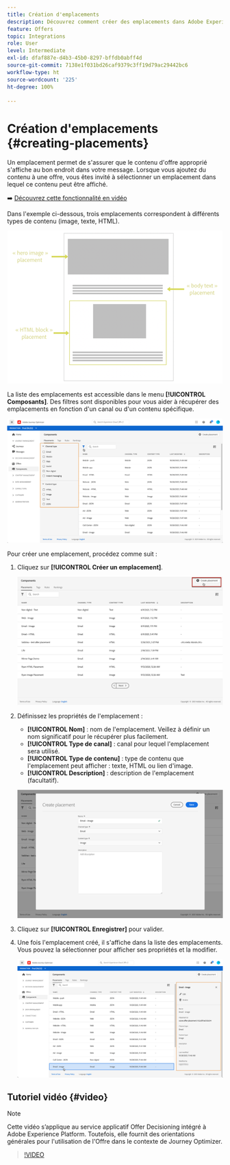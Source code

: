 ```yaml
---
title: Création d'emplacements
description: Découvrez comment créer des emplacements dans Adobe Experience Platform.
feature: Offers
topic: Integrations
role: User
level: Intermediate
exl-id: dfaf887e-d4b3-45b0-8297-bffdb0abff4d
source-git-commit: 7138e1f031bd26caf9379c3ff19d79ac29442bc6
workflow-type: ht
source-wordcount: '225'
ht-degree: 100%

---
```


# Création d&#39;emplacements {#creating-placements}

Un emplacement permet de s&#39;assurer que le contenu d&#39;offre approprié s&#39;affiche au bon endroit dans votre message. Lorsque vous ajoutez du contenu à une offre, vous êtes invité à sélectionner un emplacement dans lequel ce contenu peut être affiché.

➡️ [Découvrez cette fonctionnalité en vidéo](#video)

Dans l&#39;exemple ci-dessous, trois emplacements correspondent à différents types de contenu (image, texte, HTML).

![](../../assets/offers_placement_schema.png)

La liste des emplacements est accessible dans le menu **[!UICONTROL Composants]**. Des filtres sont disponibles pour vous aider à récupérer des emplacements en fonction d&#39;un canal ou d&#39;un contenu spécifique.

![](../../assets/placements_filter.png)

Pour créer une emplacement, procédez comme suit :

1. Cliquez sur **[!UICONTROL Créer un emplacement]**.

   ![](../../assets/offers_placement_creation.png)

1. Définissez les propriétés de l&#39;emplacement :

   * **[!UICONTROL Nom]** : nom de l&#39;emplacement. Veillez à définir un nom significatif pour le récupérer plus facilement.
   * **[!UICONTROL Type de canal]** : canal pour lequel l&#39;emplacement sera utilisé.
   * **[!UICONTROL Type de contenu]** : type de contenu que l&#39;emplacement peut afficher : texte, HTML ou lien d&#39;image.
   * **[!UICONTROL Description]** : description de l&#39;emplacement (facultatif).

   ![](../../assets/offers_placement_creation_properties.png)

1. Cliquez sur **[!UICONTROL Enregistrer]** pour valider.

1. Une fois l&#39;emplacement créé, il s&#39;affiche dans la liste des emplacements. Vous pouvez la sélectionner pour afficher ses propriétés et la modifier.

   ![](../../assets/placement_created.png)

## Tutoriel vidéo {#video}

>[!NOTE]
>
>Cette vidéo s’applique au service applicatif Offer Decisioning intégré à Adobe Experience Platform. Toutefois, elle fournit des orientations générales pour l&#39;utilisation de l&#39;Offre dans le contexte de Journey Optimizer.

>[!VIDEO](https://video.tv.adobe.com/v/329372?quality=12)
